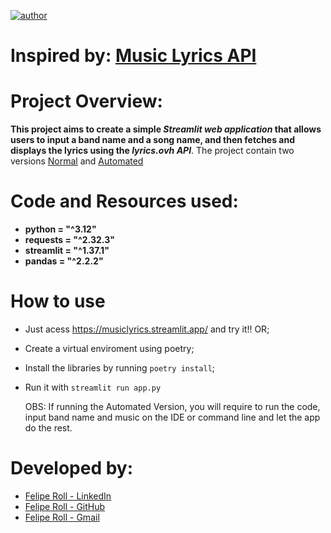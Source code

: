 [![author](https://img.shields.io/badge/author-feliperoll-purple.svg)](https://www.linkedin.com/in/felipe-roll/)

# Inspired by: [Music Lyrics API](https://www.youtube.com/watch?v=_03CKMuvIxU)

# Project Overview: 
<b>This project aims to create a simple *Streamlit web application* that allows users to input a band name and a song name, and then fetches and displays the lyrics using the *lyrics.ovh API*</b>. The project contain two versions [Normal](https://github.com/FelipeLRoll/letras_de_musica/tree/main) and [Automated](https://github.com/FelipeLRoll/letras_de_musica/tree/automated)

# Code and Resources used:
* **python = "^3.12"**
* **requests = "^2.32.3"**
* **streamlit = "^1.37.1"**
* **pandas = "^2.2.2"**

# How to use
* Just acess https://musiclyrics.streamlit.app/ and try it!! OR;
* Create a virtual enviroment using poetry;
* Install the libraries by running ```poetry install```;
* Run it with ```streamlit run app.py```

  OBS: If running the Automated Version, you will require to run the code, input band name and music on the IDE or command line and let the app do the rest.

# Developed by: 
  * [Felipe Roll - LinkedIn](https://www.linkedin.com/in/felipe-roll)
  * [Felipe Roll - GitHub](https://github.com/FelipeLRoll)
  * [Felipe Roll - Gmail](felipelroll@gmail.com)
